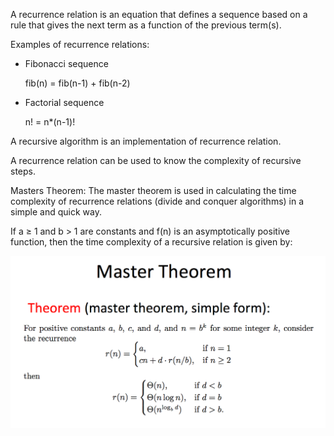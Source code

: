 A recurrence relation is an equation that defines a sequence based on a rule that gives the next term as a function of the previous term(s).


Examples of recurrence relations:
- Fibonacci sequence
    
    fib(n) = fib(n-1) + fib(n-2)

- Factorial sequence

    n! = n*(n-1)!

A recursive algorithm is an implementation of recurrence relation.

A recurrence relation can be used to know the complexity of recursive steps.

Masters Theorem:
The master theorem is used in calculating the time complexity of recurrence relations (divide and conquer algorithms) in a simple and quick way.

If a ≥ 1 and b > 1 are constants and f(n) is an asymptotically positive function, then the time complexity of a recursive relation is given by:

![master's theorem](../Images/master.png)